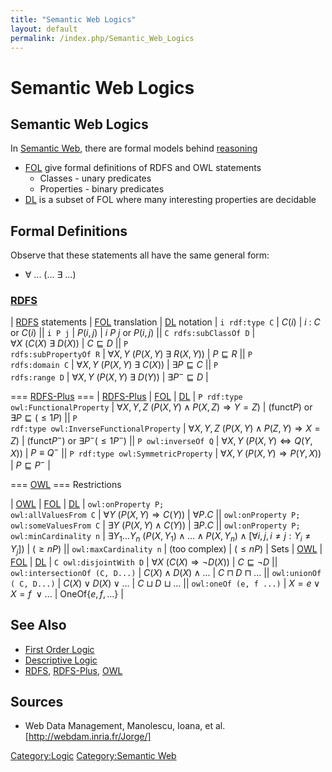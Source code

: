 ```yaml
---
title: "Semantic Web Logics"
layout: default
permalink: /index.php/Semantic_Web_Logics
---
```


# Semantic Web Logics

## Semantic Web Logics
In [Semantic Web](Semantic_Web), there are formal models behind [reasoning](Inference_in_Semantic_Web)
- [FOL](First_Order_Logic) give formal definitions of RDFS and OWL statements 
  - Classes - unary predicates
  - Properties - binary predicates
- [DL](Descriptive_Logic) is a subset of FOL where many interesting properties are decidable 



## Formal Definitions
Observe that these statements all have the same general form:
- $\forall \ ... \ (... \ \exists \ ...)$


### [RDFS](RDFS)
|   [RDFS](RDFS) statements  |  [FOL](First_Order_Logic) translation  |  [DL](Descriptive_Logic) notation  |  <code>i rdf:type C</code>  |  $C(i)$  |  $i \ : \ C$ or $C(i)$ ||  <code>i P j</code>  |  $P(i, j)$  |  $i \ P \ j$ or $P(i, j)$ ||  <code>C rdfs:subClassOf D</code>  |  $\forall X \ \big( C(X) \ \exists \ D(X) \big)$  |  $C \sqsubseteq D$ ||  <code>P rdfs:subPropertyOf R</code>  |  $\forall X, Y \ \big( P(X, Y) \ \exists \ R(X, Y) \big)$  |  $P \sqsubseteq R$ ||  <code>P rdfs:domain C</code>  |  $\forall X, Y \ \big( P(X, Y) \ \exists \ C(X) \big)$  |  $\exists P \sqsubseteq C$ ||  <code>P rdfs:range D</code>  |  $\forall X, Y \ \big( P(X, Y) \ \exists \ D(Y) \big)$  |  $\exists P^- \sqsubseteq D$ |

=== [RDFS-Plus](RDFS-Plus) === 
|   [RDFS-Plus](RDFS-Plus)  |  [FOL](First_Order_Logic)  |  [DL](Descriptive_Logic)  |  <code>P rdf:type owl:FunctionalProperty</code>  |  $\forall X, Y, Z \ \big( P(X, Y ) \land P(X, Z) \Rightarrow Y = Z \big)$  |  $(\text{funct} P)$ or $\exists P \sqsubseteq (\leqslant 1 P)$ ||  <code>P rdf:type owl:InverseFunctionalProperty</code>  |  $\forall X, Y, Z \ \big( P(X, Y) \land P(Z, Y) \Rightarrow X = Z)$  |  $(\text{funct} P^− )$ or $\exists P^− (\leqslant 1 P^− )$ ||  <code>P owl:inverseOf Q</code>  |  $\forall X, Y \ \big(P(X, Y) \Leftrightarrow Q(Y, X) \big)$  |  $P \equiv Q^−$ ||  <code>P rdf:type owl:SymmetricProperty</code>  |  $\forall X, Y \ \big(P(X, Y) \Rightarrow P(Y, X) \big)$  |  $P \sqsubseteq P^−$ |

=== [OWL](OWL) === 
Restrictions 

|   [OWL](OWL)  |  [FOL](First_Order_Logic)  |  [DL](Descriptive_Logic)  |  <code>owl:onProperty P; owl:allValuesFrom C</code>  |  $\forall Y \ \big(P(X, Y) \Rightarrow C(Y) \big)$  |  $\forall  P.C$ ||  <code>owl:onProperty P; owl:someValuesFrom C</code>  |  $\exists Y \ \big( P(X, Y) \land C(Y) \big)$  |  $\exists P.C$ ||  <code>owl:onProperty P; owl:minCardinality n</code>  |  $\exists Y_1 ... Y_n \  \big(P(X, Y_1) \land ... \land P(X, Y_n) \land [\forall i, j, i \ne j: Y_i \ne Y_j ]\big)$  |  $(\geqslant n P)$  ||  <code>owl:maxCardinality n</code>  |  (too complex)  |  $(\leqslant n P)$ |
Sets 
|   [OWL](OWL)  |  [FOL](First_Order_Logic)  |  [DL](Descriptive_Logic)  |  <code>C owl:disjointWith D</code>  |  $\forall X \ \big( C(X) \Rightarrow \lnot D(X) \big)$  |  $C \sqsubseteq \lnot D$ ||  <code>owl:intersectionOf (C, D...)</code>  |  $C(X) \land D(X) \land ...$  |  $C \sqcap D \ \sqcap \ ...$ ||  <code>owl:unionOf ( C, D...)</code>  |  $C(X) \lor D(X) \lor ...$  |  $C \sqcup D \ \sqcup \ ...$ ||  <code>owl:oneOf (e, f ...)</code>  |  $X = e \lor X = f \ \lor ...$  |  $\text{OneOf} \{e, f, ...\}$ |

## See Also
- [First Order Logic](First_Order_Logic)
- [Descriptive Logic](Descriptive_Logic)
- [RDFS](RDFS), [RDFS-Plus](RDFS-Plus), [OWL](OWL)

## Sources
- Web Data Management, Manolescu, Ioana, et al. [http://webdam.inria.fr/Jorge/]

[Category:Logic](Category_Logic)
[Category:Semantic Web](Category_Semantic_Web)